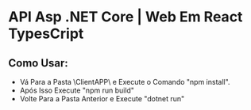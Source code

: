 # API Asp .NET Core | Web Em React TypesCript

## Como Usar:
  - Vá Para a Pasta \ClientAPP\ e Execute o Comando "npm install".
  - Após Isso Execute "npm run build"
  - Volte Para a Pasta Anterior e Execute "dotnet run"
